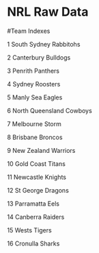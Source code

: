 # NRL Raw Data

#Team Indexes

1 South Sydney Rabbitohs   

2 Canterbury Bulldogs      

3 Penrith Panthers         

4 Sydney Roosters          

5 Manly Sea Eagles         

6 North Queensland Cowboys 

7 Melbourne Storm          

8 Brisbane Broncos         

9 New Zealand Warriors     

10 Gold Coast Titans       

11 Newcastle Knights       

12 St George Dragons       

13 Parramatta Eels         

14 Canberra Raiders        

15 Wests Tigers            

16 Cronulla Sharks          
